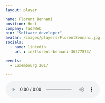 ```yaml
---
layout: player

name: Florent Bennani
position: Host
company: TadaWeb
bio: "Software developer"
avatar: /images/players/FlorentBennani.jpg
socials:
  - name: linkedin
    url : in/florent-bennani-36277873/

events:
  - Luxembourg 2017

---
```


<audio controls>
  <source src="/files/soundbites/2017-03/170324-FlorentBenneni.m4a" type="audio/mpeg">
  Your browser does not support the audio tag.
</audio>
